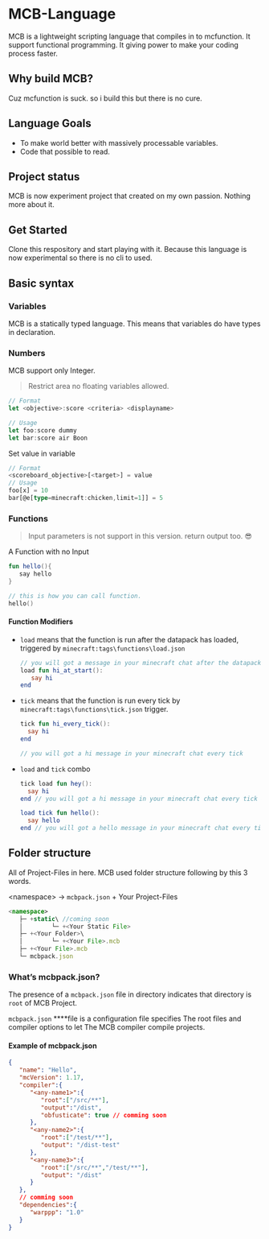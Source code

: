 # MCB-Language

MCB is a lightweight scripting language that compiles in to mcfunction. It support functional programming. It giving power to make your coding process faster.

## Why build MCB?

Cuz mcfunction is suck. so i build this but there is no cure.

## Language Goals

- To make world better with massively processable variables.
- Code that possible to read.

## Project status

MCB is now experiment project that created on my own passion. Nothing more about it.

## Get Started

Clone this respository and start playing with it. Because this language is now experimental so there is no cli to used.

## Basic syntax

### Variables

MCB is a statically typed language. This means that variables do have types in declaration.

### Numbers

MCB support only Integer.
> Restrict area no floating variables allowed.

```ts
// Format
let <objective>:score <criteria> <displayname>

// Usage
let foo:score dummy
let bar:score air Boon
```

Set value in variable

```ts
// Format
<scoreboard_objective>[<target>] = value
// Usage
foo[x] = 10
bar[@e[type=minecraft:chicken,limit=1]] = 5
```

### Functions

> Input parameters is not support in this version.
> return output too. 😎

A Function with no Input

```kotlin
fun hello(){
   say hello
}

// this is how you can call function.
hello()
```

#### Function Modifiers

- `load` means that the function is run after the datapack has loaded, triggered by `minecraft:tags\functions\load.json`

   ```kotlin
   // you will got a message in your minecraft chat after the datapack was loaded
   load fun hi_at_start():
      say hi
   end
   ```

- `tick` means that the function is run every tick by `minecraft:tags\functions\tick.json` trigger.

    ```kotlin
    tick fun hi_every_tick():
      say hi
    end
    
    // you will got a hi message in your minecraft chat every tick
    ```

- `load` and `tick` combo

    ```kotlin
    tick load fun hey():
      say hi
    end // you will got a hi message in your minecraft chat every tick and on loaded
    
    load tick fun hello():
      say hello
    end // you will got a hello message in your minecraft chat every tick and on loaded
    ```

## Folder structure

All of Project-Files in here. MCB used folder structure following by this 3 words.

\<namespace> → `mcbpack.json` + Your Project-Files

```ts
<namespace>
   ├─ +static\ //coming soon
   │        └─ +<Your Static File>
   ├─ +<Your Folder>\
   │        └─ +<Your File>.mcb
   ├─ +<Your File>.mcb
   └─ mcbpack.json
```

### What’s mcbpack.json?

The presence of a `mcbpack.json` file in directory indicates that directory is `root` of MCB Project.

`mcbpack.json` ****file is a configuration file specifies The root files and compiler options to let The MCB compiler compile projects.

#### Example of mcbpack.json

```json
{
   "name": "Hello",
   "mcVersion": 1.17,
   "compiler":{
      "<any-name1>":{
         "root":["/src/**"],
         "output":"/dist",
         "obfusticate": true // comming soon
      },
      "<any-name2>":{
         "root":["/test/**"],
         "output": "/dist-test"
      },
      "<any-name3>":{
         "root":["/src/**","/test/**"],
         "output": "/dist"
      }
   },
   // comming soon
   "dependencies":{
      "warppp": "1.0"
   }
}
```
